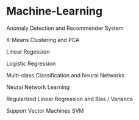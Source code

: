 # Machine-Learning

Anomaly Detection and Recommender System

K-Means Clustering and PCA

Linear Regession

Logistic Regression

Multi-class Classification and Neural Networks

Neural Network Learning

Regularized Linear Regression and Bias / Variance

Support Vector Machines SVM
